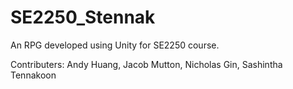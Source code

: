 # SE2250_Stennak
An RPG developed using Unity for SE2250 course.

Contributers: Andy Huang, Jacob Mutton, Nicholas Gin, Sashintha Tennakoon
